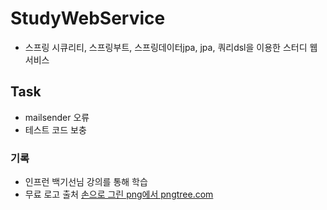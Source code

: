 # StudyWebService
- 스프링 시큐리티, 스프링부트, 스프링데이터jpa, jpa, 쿼리dsl을 이용한 스터디 웹 서비스

## Task
- mailsender 오류 
- 테스트 코드 보충 




### 기록
- 인프런 백기선님 강의를 통해 학습
- 무료 로고 출처 <a href='htttps://.pngtree.com/so/손으로-그린'>손으로 그린 png에서 pngtree.com</a>
